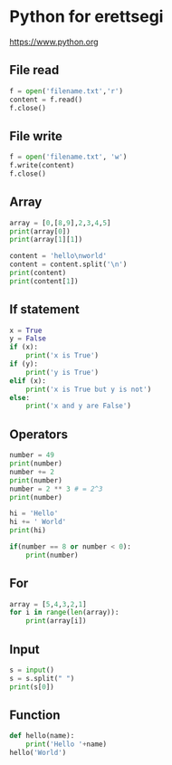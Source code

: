 # Python for erettsegi
https://www.python.org

## File read
```py
f = open('filename.txt','r')
content = f.read()
f.close()
```
## File write
```py
f = open('filename.txt', 'w')
f.write(content)
f.close()
```
## Array
```py
array = [0,[8,9],2,3,4,5]
print(array[0])
print(array[1][1])

content = 'hello\nworld'
content = content.split('\n')
print(content)
print(content[1])
```
## If statement
```py
x = True
y = False
if (x):
	print('x is True')
if (y):
	print('y is True')
elif (x):
	print('x is True but y is not')
else:
	print('x and y are False')
```
## Operators
```py
number = 49
print(number)
number += 2
print(number)
number = 2 ** 3 # = 2^3
print(number)

hi = 'Hello'
hi += ' World'
print(hi)

if(number == 8 or number < 0):
	print(number)
```
## For
```py
array = [5,4,3,2,1]
for i in range(len(array)):
	print(array[i])
```
## Input
```py
s = input()
s = s.split(" ")
print(s[0])
```
## Function
```py
def hello(name):
	print('Hello '+name)
hello('World')
```
